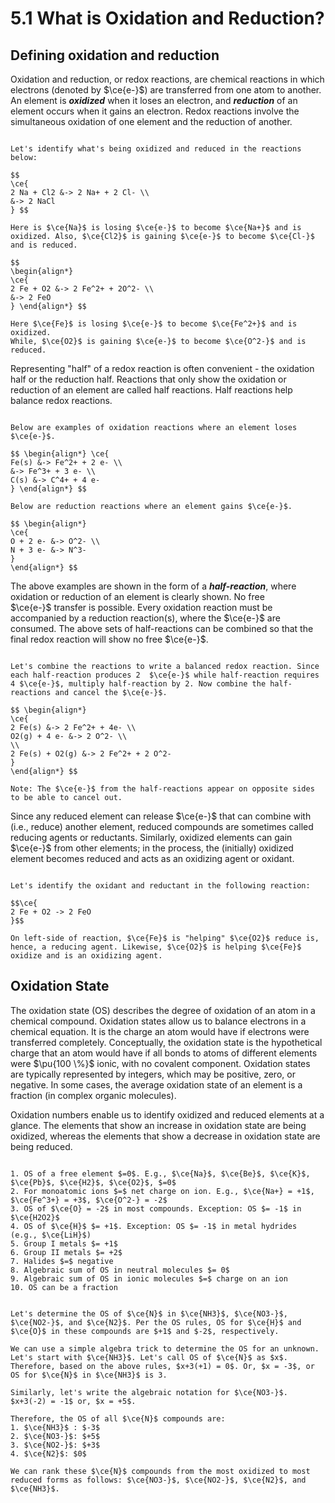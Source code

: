 # 5.1 What is Oxidation and Reduction?

## Defining oxidation and reduction

Oxidation and reduction, or redox reactions, are chemical reactions in which electrons (denoted by $\ce{e-}$) are transferred from one atom to another. An element is ***oxidized*** when it loses an electron, and ***reduction*** of an element occurs when it gains an electron. Redox reactions involve the simultaneous oxidation of one element and the reduction of another.

```{dropdown} Example: Oxidation and reduction reactions 

Let's identify what's being oxidized and reduced in the reactions below:

$$
\ce{
2 Na + Cl2 &-> 2 Na+ + 2 Cl- \\
&-> 2 NaCl
} $$

Here is $\ce{Na}$ is losing $\ce{e-}$ to become $\ce{Na+}$ and is oxidized. Also, $\ce{Cl2}$ is gaining $\ce{e-}$ to become $\ce{Cl-}$ and is reduced.

$$ 
\begin{align*} 
\ce{
2 Fe + O2 &-> 2 Fe^2+ + 2O^2- \\
&-> 2 FeO
} \end{align*} $$

Here $\ce{Fe}$ is losing $\ce{e-}$ to become $\ce{Fe^2+}$ and is oxidized.
While, $\ce{O2}$ is gaining $\ce{e-}$ to become $\ce{O^2-}$ and is reduced.
```

Representing "half" of a redox reaction is often convenient - the oxidation half or the reduction half. Reactions that only show the oxidation or reduction of an element are called half reactions. Half reactions help balance redox reactions.

```{dropdown} Example: Oxidation and reduction half-reactions 

Below are examples of oxidation reactions where an element loses $\ce{e-}$.

$$ \begin{align*} \ce{
Fe(s) &-> Fe^2+ + 2 e- \\
&-> Fe^3+ + 3 e- \\
C(s) &-> C^4+ + 4 e-
} \end{align*} $$

Below are reduction reactions where an element gains $\ce{e-}$.

$$ \begin{align*} 
\ce{
O + 2 e- &-> O^2- \\
N + 3 e- &-> N^3-
} 
\end{align*} $$
```

The above examples are shown in the form of a ***half-reaction***, where oxidation or reduction of an element is clearly shown. No free $\ce{e-}$ transfer is possible. Every oxidation reaction must be accompanied by a reduction reaction(s), where the $\ce{e-}$ are consumed. The above sets of half-reactions can be combined so that the final redox reaction will show no free $\ce{e-}$.

```{dropdown} Example: Balancing half-reactions 

Let's combine the reactions to write a balanced redox reaction. Since each half-reaction produces 2  $\ce{e-}$ while half-reaction requires 4 $\ce{e-}$, multiply half-reaction by 2. Now combine the half-reactions and cancel the $\ce{e-}$.

$$ \begin{align*} 
\ce{
2 Fe(s) &-> 2 Fe^2+ + 4e- \\
O2(g) + 4 e- &-> 2 O^2- \\
\\
2 Fe(s) + O2(g) &-> 2 Fe^2+ + 2 O^2-
} 
\end{align*} $$

Note: The $\ce{e-}$ from the half-reactions appear on opposite sides to be able to cancel out.
```
 

Since any reduced element can release $\ce{e-}$ that can combine with (i.e., reduce) another element, reduced compounds are sometimes called reducing agents or reductants. Similarly, oxidized elements can gain $\ce{e-}$ from other elements; in the process, the (initially) oxidized element becomes reduced and acts as an oxidizing agent or oxidant.

```{dropdown} Example: Oxidizing and reducing agents 

Let's identify the oxidant and reductant in the following reaction:

$$\ce{
2 Fe + O2 -> 2 FeO
}$$

On left-side of reaction, $\ce{Fe}$ is "helping" $\ce{O2}$ reduce is, hence, a reducing agent. Likewise, $\ce{O2}$ is helping $\ce{Fe}$ oxidize and is an oxidizing agent.
```


## Oxidation State

The oxidation state (OS) describes the degree of oxidation of an atom in a chemical compound. Oxidation states allow us to balance electrons in a chemical equation. It is the charge an atom would have if electrons were transferred completely. Conceptually, the oxidation state is the hypothetical charge that an atom would have if all bonds to atoms of different elements were $\pu{100 \%}$ ionic, with no covalent component. Oxidation states are typically represented by integers, which may be positive, zero, or negative. In some cases, the average oxidation state of an element is a fraction (in complex organic molecules).

Oxidation numbers enable us to identify oxidized and reduced elements at a glance. The elements that show an increase in oxidation state are being oxidized, whereas the elements that show a decrease in oxidation state are being reduced.

```{admonition} Rules for Determining Oxidation State (OS)

1. OS of a free element $=0$. E.g., $\ce{Na}$, $\ce{Be}$, $\ce{K}$, $\ce{Pb}$, $\ce{H2}$, $\ce{O2}$, $=0$
2. For monoatomic ions $=$ net charge on ion. E.g., $\ce{Na+} = +1$,
$\ce{Fe^3+} = +3$, $\ce{O^2-} = -2$
3. OS of $\ce{O} = -2$ in most compounds. Exception: OS $= -1$ in $\ce{H2O2}$
4. OS of $\ce{H}$ $= +1$. Exception: OS $= -1$ in metal hydrides (e.g., $\ce{LiH}$)
5. Group I metals $= +1$
6. Group II metals $= +2$
7. Halides $=$ negative
8. Algebraic sum of OS in neutral molecules $= 0$
9. Algebraic sum of OS in ionic molecules $=$ charge on an ion
10. OS can be a fraction
```

```{dropdown} Example: Determining oxidation states of nitrogen 

Let's determine the OS of $\ce{N}$ in $\ce{NH3}$, $\ce{NO3-}$, $\ce{NO2-}$, and $\ce{N2}$. Per the OS rules, OS for $\ce{H}$ and $\ce{O}$ in these compounds are $+1$ and $-2$, respectively.

We can use a simple algebra trick to determine the OS for an unknown. Let's start with $\ce{NH3}$. Let's call OS of $\ce{N}$ as $x$. Therefore, based on the above rules, $x+3(+1) = 0$. Or, $x = -3$, or OS for $\ce{N}$ in $\ce{NH3}$ is 3.

Similarly, let's write the algebraic notation for $\ce{NO3-}$. $x+3(-2) = -1$ or, $x = +5$.

Therefore, the OS of all $\ce{N}$ compounds are:
1. $\ce{NH3}$ : $-3$
2. $\ce{NO3-}$: $+5$
3. $\ce{NO2-}$: $+3$
4. $\ce{N2}$: $0$

We can rank these $\ce{N}$ compounds from the most oxidized to most reduced forms as follows: $\ce{NO3-}$, $\ce{NO2-}$, $\ce{N2}$, and $\ce{NH3}$.
```
 
